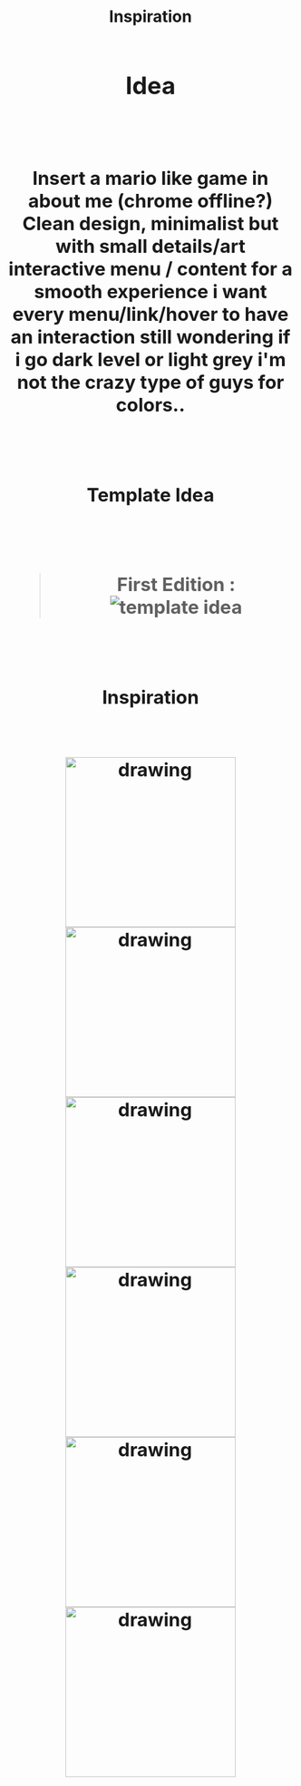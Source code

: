 <strong><h1 align=center> Inspiration <h1></strong>

<h2 align=center> Idea <h3><br /> 


Insert a mario like game in about me (chrome offline?)
Clean design, minimalist but with small details/art
interactive menu / content  for a smooth experience
i want every menu/link/hover to have an interaction
still wondering if i go dark level or light grey
i'm not the crazy type of guys for colors..


<br /> 
<h3 align=center> Template Idea <h3><br /> 

> First Edition :
![template idea](https://i.imgur.com/j8RCANm.png)

<br /> 
<h3 align=center> Inspiration <h3><br /> 


<img src="https://cdn.dribbble.com/users/1434364/screenshots/4883663/untitled-2.jpg" alt="drawing" width="300"/>
<img src="https://cdn.dribbble.com/users/2125046/screenshots/4240667/visual_design_black_and_yellow.jpg" alt="drawing" width="300"/>
<img src="https://miro.medium.com/max/2400/1*bIUXCGYsVTXyBndd4suLfA.png" alt="drawing" width="300"/>
<img src="https://cdn.dribbble.com/users/2591528/screenshots/7753371/media/87b23c8753c83762848486f72c0180e2.png" alt="drawing" width="300"/>
<img src="https://cdn.dribbble.com/users/345970/screenshots/2990052/shot.png?compress=1&resize=800x600" alt="drawing" width="300"/>
<img src="https://cdn.dribbble.com/users/2560154/screenshots/5562980/plan_de_travail_1.png" alt="drawing" width="300"/>

